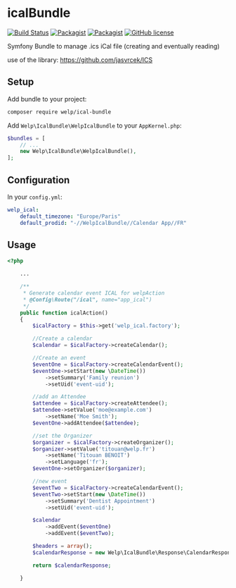 # icalBundle

[![Build Status](https://travis-ci.org/welpdev/icalBundle.svg?branch=master)](https://travis-ci.org/welpdev/icalBundle)
[![Packagist](https://img.shields.io/packagist/v/welp/ical-bundle.svg)](https://packagist.org/packages/welp/ical-bundle)
[![Packagist](https://img.shields.io/packagist/dt/welp/ical-bundle.svg)](https://packagist.org/packages/welp/ical-bundle)
[![GitHub license](https://img.shields.io/badge/license-MIT-blue.svg)](https://github.com/welpdev/icalBundle/blob/master/LICENSE)

Symfony Bundle to manage .ics iCal file (creating and eventually reading)

use of the library: <https://github.com/jasvrcek/ICS>

## Setup

Add bundle to your project:

```bash
composer require welp/ical-bundle
```

Add `Welp\IcalBundle\WelpIcalBundle` to your `AppKernel.php`:

```php
$bundles = [
    // ...
    new Welp\IcalBundle\WelpIcalBundle(),
];
```

## Configuration

In your `config.yml`:

```yaml
welp_ical:
    default_timezone: "Europe/Paris"
    default_prodid: "-//WelpIcalBundle//Calendar App//FR"
```

## Usage

``` php
<?php

    ...

    /**
     * Generate calendar event ICAL for welpAction
     * @Config\Route("/ical", name="app_ical")
     */
    public function icalAction()
    {
        $icalFactory = $this->get('welp_ical.factory');

        //Create a calendar
        $calendar = $icalFactory->createCalendar();

        //Create an event
        $eventOne = $icalFactory->createCalendarEvent();
        $eventOne->setStart(new \DateTime())
            ->setSummary('Family reunion')
            ->setUid('event-uid');

        //add an Attendee
        $attendee = $icalFactory->createAttendee();
        $attendee->setValue('moe@example.com')
            ->setName('Moe Smith');
        $eventOne->addAttendee($attendee);

        //set the Organizer
        $organizer = $icalFactory->createOrganizer();
        $organizer->setValue('titouan@welp.fr')
            ->setName('Titouan BENOIT')
            ->setLanguage('fr');
        $eventOne->setOrganizer($organizer);

        //new event
        $eventTwo = $icalFactory->createCalendarEvent();
        $eventTwo->setStart(new \DateTime())
            ->setSummary('Dentist Appointment')
            ->setUid('event-uid');

        $calendar
            ->addEvent($eventOne)
            ->addEvent($eventTwo);

        $headers = array();
        $calendarResponse = new Welp\IcalBundle\Response\CalendarResponse($calendar, 200, $headers);

        return $calendarResponse;

    }


```
